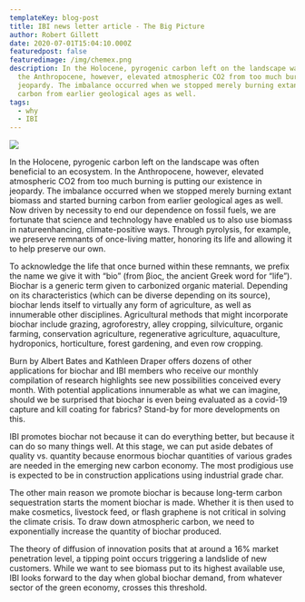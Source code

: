 ```yaml
---
templateKey: blog-post
title: IBI news letter article - The Big Picture
author: Robert Gillett
date: 2020-07-01T15:04:10.000Z
featuredpost: false
featuredimage: /img/chemex.png
description: In the Holocene, pyrogenic carbon left on the landscape was often beneficial to an ecosystem. In
  the Anthropocene, however, elevated atmospheric CO2 from too much burning is putting our existence in
  jeopardy. The imbalance occurred when we stopped merely burning extant biomass and started burning
  carbon from earlier geological ages as well.
tags:
  - why
  - IBI
---
```

![](/img/chemex.png)

In the Holocene, pyrogenic carbon left on the landscape was often beneficial to an ecosystem. In
the Anthropocene, however, elevated atmospheric CO2 from too much burning is putting our existence in
jeopardy. The imbalance occurred when we stopped merely burning extant biomass and started burning
carbon from earlier geological ages as well. Now driven by necessity to end our dependence on fossil
fuels, we are fortunate that science and technology have enabled us to also use biomass in natureenhancing, 
climate-positive ways. Through pyrolysis, for example, we preserve remnants of once-living
matter, honoring its life and allowing it to help preserve our own.

To acknowledge the life that once burned within these remnants, we prefix the name we give it
with “bio” (from βίος, the ancient Greek word for “life”). Biochar is a generic term given to carbonized
organic material. Depending on its characteristics (which can be diverse depending on its source), biochar
lends itself to virtually any form of agriculture, as well as innumerable other disciplines. Agricultural
methods that might incorporate biochar include grazing, agroforestry, alley cropping, silviculture, organic
farming, conservation agriculture, regenerative agriculture, aquaculture, hydroponics, horticulture, forest
gardening, and even row cropping. 

Burn by Albert Bates and Kathleen Draper offers dozens of other applications for biochar and IBI
members who receive our monthly compilation of research highlights see new possibilities conceived
every month. With potential applications innumerable as what we can imagine, should we be surprised
that biochar is even being evaluated as a covid-19 capture and kill coating for fabrics? Stand-by for more
developments on this.

IBI promotes biochar not because it can do everything better, but because it can do so many
things well. At this stage, we can put aside debates of quality vs. quantity because enormous biochar
quantities of various grades are needed in the emerging new carbon economy. The most prodigious use is
expected to be in construction applications using industrial grade char. 

The other main reason we promote biochar is because long-term carbon sequestration starts the
moment biochar is made. Whether it is then used to make cosmetics, livestock feed, or flash graphene is
not critical in solving the climate crisis. To draw down atmospheric carbon, we need to exponentially
increase the quantity of biochar produced. 

The theory of diffusion of innovation posits that at around a 16% market penetration level, a
tipping point occurs triggering a landslide of new customers. While we want to see biomass put to its
highest available use, IBI looks forward to the day when global biochar demand, from whatever sector of
the green economy, crosses this threshold. 


